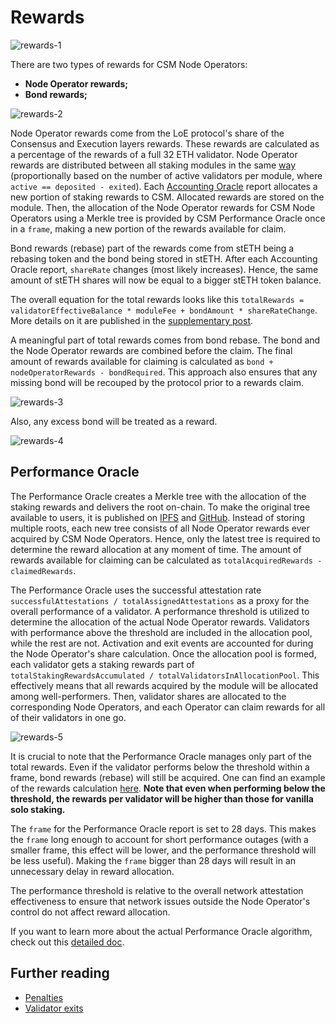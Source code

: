 # Rewards
![rewards-1](../../../static/img/csm/rewards-1.png)

There are two types of rewards for CSM Node Operators:
- **Node Operator rewards;**
- **Bond rewards;**

![rewards-2](../../../static/img/csm/rewards-2.png)

Node Operator rewards come from the LoE protocol's share of the Consensus and Execution layers rewards. These rewards are calculated as a percentage of the rewards of a full 32 ETH validator. Node Operator rewards are distributed between all staking modules in the same [way](../../contracts/staking-router#distribución-de-tarifas) (proportionally based on the number of active validators per module, where `active == deposited - exited`). Each [Accounting Oracle](../../contracts/accounting-oracle.md) report allocates a new portion of staking rewards to CSM. Allocated rewards are stored on the module. Then, the allocation of the Node Operator rewards for CSM Node Operators using a Merkle tree is provided by CSM Performance Oracle once in a `frame`, making a new portion of the rewards available for claim.

Bond rewards (rebase) part of the rewards come from stETH being a rebasing token and the bond being stored in stETH. After each Accounting Oracle report, `shareRate` changes (most likely increases). Hence, the same amount of stETH shares will now be equal to a bigger stETH token balance.

The overall equation for the total rewards looks like this `totalRewards = validatorEffectiveBalance * moduleFee + bondAmount * shareRateChange`. More details on it are published in the [supplementary post](https://research.lido.fi/t/bond-and-staking-fee-napkin-math/5999).

A meaningful part of total rewards comes from bond rebase. The bond and the Node Operator rewards are combined before the claim. The final amount of rewards available for claiming is calculated as `bond + nodeOperatorRewards - bondRequired`. This approach also ensures that any missing bond will be recouped by the protocol prior to a rewards claim.

![rewards-3](../../../static/img/csm/rewards-3.png)

Also, any excess bond will be treated as a reward.

![rewards-4](../../../static/img/csm/rewards-4.png)


## Performance Oracle
The Performance Oracle creates a Merkle tree with the allocation of the staking rewards and delivers the root on-chain. To make the original tree available to users, it is published on [IPFS](https://ipfs.tech/) and [GitHub](https://github.com/). Instead of storing multiple roots, each new tree consists of all Node Operator rewards ever acquired by CSM Node Operators. Hence, only the latest tree is required to determine the reward allocation at any moment of time. The amount of rewards available for claiming can be calculated as `totalAcquiredRewards - claimedRewards`.

The Performance Oracle uses the successful attestation rate `successfulAttestations / totalAssignedAttestations` as a proxy for the overall performance of a validator. A performance threshold is utilized to determine the allocation of the actual Node Operator rewards. Validators with performance above the threshold are included in the allocation pool, while the rest are not. Activation and exit events are accounted for during the Node Operator's share calculation. Once the allocation pool is formed, each validator gets a staking rewards part of `totalStakingRewardsAccumulated / totalValidatorsInAllocationPool`. This effectively means that all rewards acquired by the module will be allocated among well-performers. Then, validator shares are allocated to the corresponding Node Operators, and each Operator can claim rewards for all of their validators in one go.

![rewards-5](../../../static/img/csm/rewards-5.png)

It is crucial to note that the Performance Oracle manages only part of the total rewards. Even if the validator performs below the threshold within a frame, bond rewards (rebase) will still be acquired. One can find an example of the rewards calculation [here](https://docs.google.com/spreadsheets/d/1hLvuOesPVOYHDqO373bdyiKn4_3UXQF1rATbgTrKhWc/edit?usp=sharing). **Note that even when performing below the threshold, the rewards per validator will be higher than those for vanilla solo staking.**

The `frame` for the Performance Oracle report is set to 28 days. This makes the `frame` long enough to account for short performance outages (with a smaller frame, this effect will be lower, and the performance threshold will be less useful). Making the `frame` bigger than 28 days will result in an unnecessary delay in reward allocation.

The performance threshold is relative to the overall network attestation effectiveness to ensure that network issues outside the Node Operator's control do not affect reward allocation.

If you want to learn more about the actual Performance Oracle algorithm, check out this [detailed doc](https://hackmd.io/@lido/BJclaWbi6).

## Further reading

- [Penalties](penalties.md)
- [Validator exits](validator-exits.md)